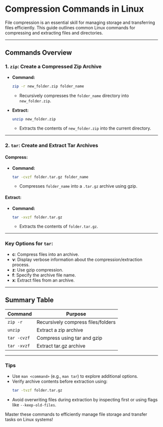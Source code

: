 # Compression Commands in Linux

File compression is an essential skill for managing storage and transferring files efficiently. This guide outlines common Linux commands for compressing and extracting files and directories.

---

## Commands Overview

### 1. `zip`: Create a Compressed Zip Archive

- **Command:**
  ```bash
  zip -r new_folder.zip folder_name
  ```
  - Recursively compresses the `folder_name` directory into `new_folder.zip`.

- **Extract:**
  ```bash
  unzip new_folder.zip
  ```
  - Extracts the contents of `new_folder.zip` into the current directory.

---

### 2. `tar`: Create and Extract Tar Archives

#### Compress:

- **Command:**
  ```bash
  tar -cvzf folder.tar.gz folder_name
  ```
  - Compresses `folder_name` into a `.tar.gz` archive using gzip.

#### Extract:

- **Command:**
  ```bash
  tar -xvzf folder.tar.gz
  ```
  - Extracts the contents of `folder.tar.gz`.

---

### Key Options for `tar`:

- **c**: Compress files into an archive.
- **v**: Display verbose information about the compression/extraction process.
- **z**: Use gzip compression.
- **f**: Specify the archive file name.
- **x**: Extract files from an archive.

---

## Summary Table

| Command               | Purpose                            |
|-----------------------|------------------------------------|
| `zip -r`             | Recursively compress files/folders |
| `unzip`              | Extract a zip archive             |
| `tar -cvzf`          | Compress using tar and gzip       |
| `tar -xvzf`          | Extract tar.gz archive            |

---

### Tips

- Use `man <command>` (e.g., `man tar`) to explore additional options.
- Verify archive contents before extraction using:
  ```bash
  tar -tvzf folder.tar.gz
  ```
- Avoid overwriting files during extraction by inspecting first or using flags like `--keep-old-files`.

Master these commands to efficiently manage file storage and transfer tasks on Linux systems!

